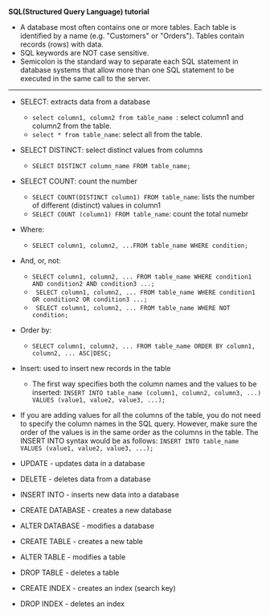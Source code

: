 **SQL(Structured Query Language) tutorial**

- A database most often contains one or more tables. Each table is identified by a name (e.g. "Customers" or "Orders"). Tables contain records (rows) with data.
- SQL keywords are NOT case sensitive. 
- Semicolon is the standard way to separate each SQL statement in database systems that allow more than one SQL statement to be executed in the same call to the server.


*****************************************************
- SELECT: extracts data from a database
  - ``select column1, column2 from table_name ``: select column1 and column2 from the table. 
  - ``select * from table_name``: select all from the table. 

- SELECT DISTINCT: select distinct values from columns
   - ``SELECT DISTINCT column_name FROM table_name;``

- SELECT COUNT: count the number 
  - ``SELECT COUNT(DISTINCT column1) FROM table_name``: lists the number of different (distinct) values in column1
  - ``SELECT COUNT (column1) FROM table_name``: count the total numebr

- Where: 
  - ``SELECT column1, column2, ...FROM table_name WHERE condition;``

- And, or, not: 
  - ``SELECT column1, column2, ... FROM table_name WHERE condition1 AND condition2 AND condition3 ...;``
  - `` SELECT column1, column2, ... FROM table_name WHERE condition1 OR condition2 OR condition3 ...;``
  - `` SELECT column1, column2, ... FROM table_name WHERE NOT condition;``  
  
- Order by:
  - ``SELECT column1, column2, ... FROM table_name ORDER BY column1, column2, ... ASC|DESC;``

- Insert: used to insert new records in the table 
  - The first way specifies both the column names and the values to be inserted:
   `` INSERT INTO table_name (column1, column2, column3, ...)
      VALUES (value1, value2, value3, ...);
   ``   

 - If you are adding values for all the columns of the table, you do not need to specify the column names in the SQL query. However, make sure the order of the values is in the same order as the columns in the table. The INSERT INTO syntax would be as follows:
  `` INSERT INTO table_name
     VALUES (value1, value2, value3, ...);  
  ``
  
  
  
  
  
- UPDATE - updates data in a database

- DELETE - deletes data from a database

- INSERT INTO - inserts new data into a database

- CREATE DATABASE - creates a new database

- ALTER DATABASE - modifies a database

- CREATE TABLE - creates a new table

- ALTER TABLE - modifies a table

- DROP TABLE - deletes a table

- CREATE INDEX - creates an index (search key)

- DROP INDEX - deletes an index



